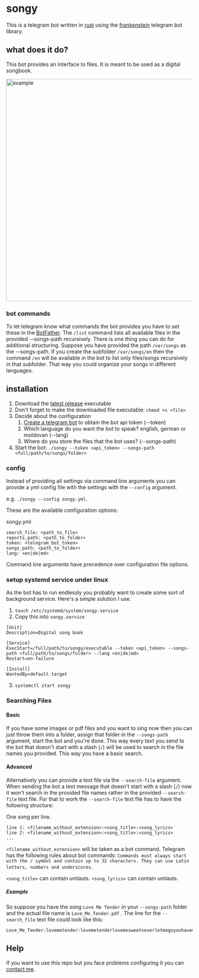 # songy

This is a telegram bot written in [rust](https://www.rust-lang.org/) using the [frankenstein](https://github.com/ayrat555/frankenstein) telegram bot library.

## what does it do?

This bot provides an interface to files. It is meant to be used as a digital songbook.

<img src="https://github.com/devnibo/songy/raw/master/example.gif" alt="example" height="600" />

### bot commands

To let telegram know what commands the bot provides you have to set these in the [BotFather](https://telegram.me/BotFather).
The `/list` command lists all available files in the provided --songs-path recursively. There is one thing you can do for additional structuring. Suppose you have provided the path `/var/songs` as the --songs-path. If you create the subfolder `/var/songs/en` then the command `/en` will be available in the bot to list only files/songs recursively in that subfolder. That way you could organize your songs in different languages.

## installation

1. Download the [latest release](https://github.com/devnibo/songy/releases) executable
2. Don't forget to make the downloaded file executable: `chmod +x <file>`
3. Decide about the configuration
	1. [Create a telegram bot](https://telegram.me/BotFather) to obtain the bot api token (--token)
	2. Which language do you want the bot to speak? english, german or moldovan (--lang)
	3. Where do you store the files that the bot uses? (--songs-path)
4. Start the bot: `./songy --token <api_token> --songs-path <full/path/to/songs/folder>`

### config

Instead of providing all settings via command line arguments you can provide a yml config file with the settings with the `--config` argument.

e.g. `./songy --config songy.yml`.

These are the available configuration options:

songy.yml
```
search_file: <path_to_file>
reports_path: <path_to_folder>
token: <telegram_bot_token>
songs_path: <path_to_folder>
lang: <en|de|md>
```

Command line arguments have precedence over configuration file options.

### setup systemd service under linux

As the bot has to run endlessly you probably want to create some sort of background service. Here's a simple solution I use.

1. `touch /etc/systemd/system/songy.service`
2. Copy this into `songy.service`
```
[Unit]
Description=Digital song book

[Service]
ExecStart=/full/path/to/songy/executable --token <api_token> --songs-path <full/path/to/songs/folder> --lang <en|de|md>
Restart=on-failure

[Install]
WantedBy=default.target
```
3. `systemctl start songy`

### Searching Files

#### Basic

If you have some images or pdf files and you want to sing now then you can just throw
them into a folder, assign that folder in the `--songs-path` argument, start the bot and you're done.
This way every text you send to the bot that doesn't start with a slash (`/`) will be
used to search in the file names you provided. This way you have a basic search.

#### Advanced

Alternatively you can provide a text file via the `--search-file` argument.
When sending the bot a text message that doesn't start with a slash (`/`) now
it won't search in the provided file names rather in the provided `--search-file`
text file. For that to work the `--search-file` text file has to have the following
structure:

One song per line.

```
line 1: <filename_without_extension>:<song_title>:<song_lyrics>
line 2: <filename_without_extension>:<song_title>:<song_lyrics>
...
```

`<filename_without_extension>` will be taken as a bot command. Telegram has the following rules about bot commands: `Commands must always start with the / symbol and contain up to 32 characters. They can use Latin letters, numbers and underscores`.

`<song_title>` can contain umlauts.
`<song_lyrics>` can contain umlauts.

##### Example

So suppose you have the song `Love Me Tender` in your `--songs-path` folder and the actual file name is `Love_Me_Tender.pdf` . The line for the `--search_file` text file could look like this:

```
Love_Me_Tender:lovemetender:lovemetenderlovemesweetneverletmegoyouhavemademylifecompleteandiloveyousolovemetenderlovemetrueallmydreamsfulfillformydarlingiloveyouandialwayswilllovemetenderlovemelongtakemetoyourheartforitstherethatibelongandwillneverpartlovemetenderlovemedeartellmeyouaremineillbeyoursthroughalltheyearstilltheendoftime
```

## Help

If you want to use this repo but you face problems configuring it you can [contact me](mailto:kroekerrobin@gmail.com).

